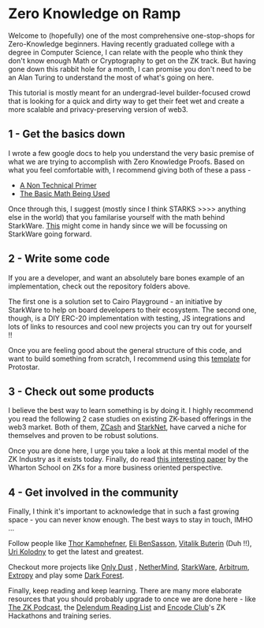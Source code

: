 # Zero Knowledge on Ramp 

Welcome to (hopefully) one of the most comprehensive one-stop-shops for Zero-Knowledge beginners. Having recently graduated college with a degree in Computer Science, I can relate with the people who think they don't know enough Math or Cryptography to get on the ZK track. But having gone down this rabbit hole for a month, I can promise you don't need to be an Alan Turing to understand the most of what's going on here. 

This tutorial is mostly meant for an undergrad-level builder-focused crowd that is looking for a quick and dirty way to get their feet wet and create a more scalable and privacy-preserving version of web3.  

## 1 - Get the basics down

I wrote a few google docs to help you understand the very basic premise of what we are trying to accomplish with Zero Knowledge Proofs. Based on what you feel comfortable with, I recommend giving both of these a pass - 

- [A Non Technical Primer](https://docs.google.com/document/d/11J8R8JhP2k0zlpoha4P9x4bDdkO_gVL8rcBJP9LH5pc/edit?usp=sharing)
- [The Basic Math Being Used](https://docs.google.com/document/d/18Kbhe58G5SF0mqoF9fdMf9dMeEvqRydi_IB5FpB0u9g/edit?usp=sharing)

Once through this, I suggest (mostly since I think STARKS >>>> anything else in the world) that you familarise yourself with the math behind StarkWare. [This](https://starkware.co/stark-101/) might come in handy since we will be focussing on StarkWare going forward. 

## 2 - Write some code 

If you are a developer, and want an absolutely bare bones example of an implementation, check out the repository folders above. 

The first one is a solution set to Cairo Playground - an initiative by StarkWare to help on board developers to their ecosystem. The second one, though, is a DIY ERC-20 implementation with testing, JS integrations and lots of links to resources and cool new projects you can try out for yourself !! 

Once you are feeling good about the general structure of this code, and want to build something from scratch, I recommend using this [template](https://github.com/sambarnes/prototype) for Protostar. 

## 3 - Check out some products

I believe the best way to learn something is by doing it. I highly recommend you read the following 2 case studies on existing ZK-based offerings in the web3 market. Both of them, [ZCash](https://docs.google.com/document/d/1MPbQVGDpMXOK3u20M7VdNfT2mQnAwIZD6eMLkExYwY8/edit?usp=sharing) and [StarkNet](https://docs.google.com/document/d/11UTUyofiaAcD_qItyrA0QxGdB-UE8nt9bAFThHETsP4/edit?usp=sharing), have carved a niche for themselves and proven to be robust solutions. 

Once you are done here, I urge you take a look at this mental model of the ZK Industry as it exists today. Finally, do read [this interesting paper](https://fisher.wharton.upenn.edu/wp-content/uploads/2020/09/Thesis_Terrence-Jo.pdf) by the Wharton School on ZKs for a more business oriented perspective. 

## 4 - Get involved in the community 

Finally, I think it's important to acknowledge that in such a fast growing space - you can never know enough. The best ways to stay in touch, IMHO ... 

Follow people like [Thor Kamphefner](https://twitter.com/cryptograthor), [Eli BenSasson](https://twitter.com/EliBenSasson), [Vitalik Buterin](https://twitter.com/VitalikButerin) (Duh !!), [Uri Kolodny](https://twitter.com/ukolodny) to get the latest and greatest. 
 
Checkout more projects like [Only Dust](https://twitter.com/OnlyDust_xyz) , [NetherMind](https://twitter.com/nethermindeth), [StarkWare](https://twitter.com/StarkWareLtd), [Arbitrum](https://twitter.com/arbitrum), [Extropy](https://twitter.com/Extropy) and play some [Dark Forest](https://blog.zkga.me/). 

Finally, keep reading and keep learning. There are many more elaborate resources that you should probably upgrade to once we are done here - like [The ZK Podcast](https://zeroknowledge.fm/), the [Delendum Reading List](https://github.com/delendum-xyz/zk-knowledge) and [Encode Club](https://www.encode.club/)'s ZK Hackathons and training series.  
